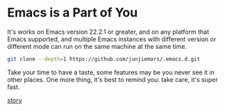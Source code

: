 Emacs is a Part of You
=======

It's works on Emacs version 22.2.1 or greater, and on any platform that Emacs
supported, and multiple Emacs instances with different version or different
mode can run on the same machine at the same time.



```sh
git clone --depth=1 https://github.com/junjiemars/.emacs.d.git
```


Take your time to have a taste, some features may be you never see it in other 
places. One more thing, it's best to remind you: take care, it's super fast.






[story](story.md)

